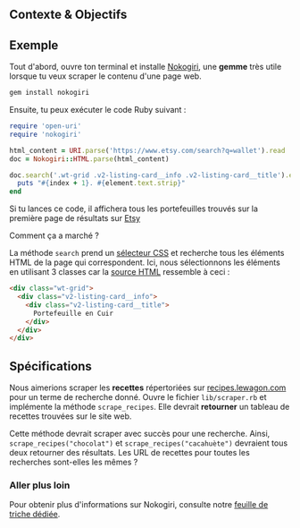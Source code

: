 ## Contexte & Objectifs

## Exemple

Tout d'abord, ouvre ton terminal et installe [Nokogiri](http://www.nokogiri.org/), une **gemme** très utile lorsque tu veux scraper le contenu d'une page web.

```bash
gem install nokogiri
```

Ensuite, tu peux exécuter le code Ruby suivant :

```ruby
require 'open-uri'
require 'nokogiri'

html_content = URI.parse('https://www.etsy.com/search?q=wallet').read
doc = Nokogiri::HTML.parse(html_content)

doc.search('.wt-grid .v2-listing-card__info .v2-listing-card__title').each_with_index do |element, index|
  puts "#{index + 1}. #{element.text.strip}"
end
```

Si tu lances ce code, il affichera tous les portefeuilles trouvés sur la première page de résultats sur [Etsy](https://www.etsy.com/search?q=wallet)

Comment ça a marché ?

La méthode `search` prend un [sélecteur CSS](https://developer.mozilla.org/en-US/docs/Web/Guide/CSS/Getting_started/Selectors) et recherche tous les éléments HTML de la page qui correspondent. Ici, nous sélectionnons les éléments en utilisant 3 classes car la [source HTML](https://support.mozilla.org/fr/questions/873324) ressemble à ceci :

```html
<div class="wt-grid">
  <div class="v2-listing-card__info">
    <div class="v2-listing-card__title">
      Portefeuille en Cuir
    </div>
  </div>
</div>
```

## Spécifications

Nous aimerions scraper les **recettes** répertoriées sur [recipes.lewagon.com](https://recipes.lewagon.com/) pour un terme de recherche donné. Ouvre le fichier `lib/scraper.rb` et implémente la méthode `scrape_recipes`. Elle devrait **retourner** un tableau de recettes trouvées sur le site web.

Cette méthode devrait scraper avec succès pour une recherche. Ainsi, `scrape_recipes("chocolat")` et `scrape_recipes("cacahuète")` devraient tous deux retourner des résultats. Les URL de recettes pour toutes les recherches sont-elles les mêmes ?

### Aller plus loin

Pour obtenir plus d'informations sur Nokogiri, consulte notre [feuille de triche dédiée](https://kitt.lewagon.com/knowledge/cheatsheets/nokogiri).
